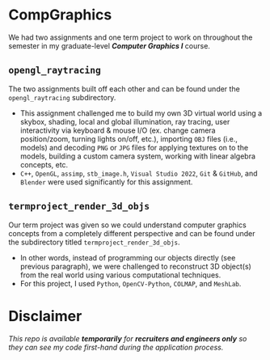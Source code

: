 # CompGraphics

We had two assignments and one term project to work on throughout the semester in my graduate-level ***Computer Graphics I*** course.

## `opengl_raytracing`
The two assignments built off each other and can be found under the `opengl_raytracing` subdirectory. 

  - This assignment challenged me to build my own 3D virtual world using a skybox, shading, local and global illumination, ray tracing, user interactivity via keyboard & mouse I/O (ex. change camera position/zoom, turning lights on/off, etc.), importing `OBJ` files (i.e., models) and decoding `PNG` or `JPG` files for applying textures on to the models, building a custom camera system, working with linear algebra concepts, etc.
  - `C++`, `OpenGL`, `assimp`, `stb_image.h`, `Visual Studio 2022`, `Git` & `GitHub`, and `Blender` were used significantly for this assignment.

## `termproject_render_3d_objs`
Our term project was given so we could understand computer graphics concepts from a completely different perspective and can be found under the subdirectory titled `termproject_render_3d_objs`.

  - In other words, instead of programming our objects directly (see previous paragraph), we were challenged to reconstruct 3D object(s) from the real world using various computational techniques.
  - For this project, I used `Python`, `OpenCV-Python`, `COLMAP`, and `MeshLab`. 


# Disclaimer
*This repo is available **temporarily** for **recruiters and engineers only** so they can see my code first-hand during the application process.*
